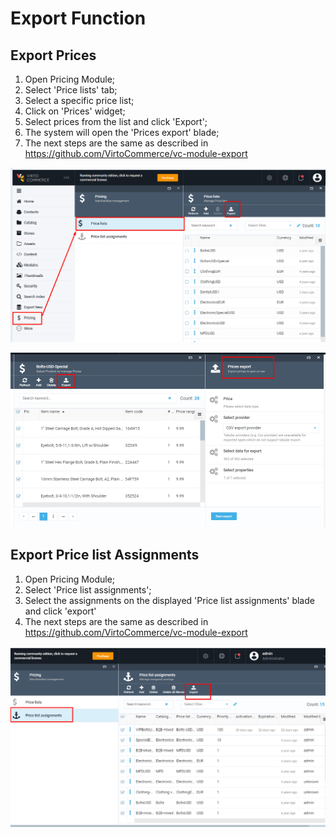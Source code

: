# Export Function

## Export Prices

1. Open Pricing Module;
1. Select 'Price lists' tab;
1. Select a specific price list;
1. Click on 'Prices' widget;
1. Select prices from the list and click 'Export';
1. The system will open the 'Prices export' blade;
1. The next steps are the same as described in https://github.com/VirtoCommerce/vc-module-export

![Start Export](media/screen-start-export.png)

![Export Prices](media/screen-export-prices.png)
## Export Price list Assignments

1. Open Pricing Module;
1. Select 'Price list assignments';
1. Select the assignments on the displayed 'Price list assignments' blade and click 'export'
1. The next steps are the same as described in https://github.com/VirtoCommerce/vc-module-export

![Export Assignments](media/screen-export-assignments.png)
